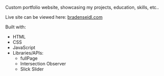 Custom portfolio website, showcasing my projects, education, skills, etc..

Live site can be viewed here: [bradenseidl.com](https://bradenseidl.com/)

Built with:
- HTML
- CSS
- JavaScript
- Libraries/APIs:
  - fullPage
  - Intersection Observer
  - Slick Slider

